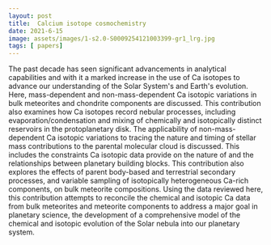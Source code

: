 ```yaml
---
layout: post
title:  Calcium isotope cosmochemistry
date: 2021-6-15
image: assets/images/1-s2.0-S0009254121003399-gr1_lrg.jpg
tags: [ papers]
---
```


The past decade has seen significant advancements in analytical capabilities and with it a marked increase in the use of Ca isotopes to advance our understanding of the Solar System's and Earth's evolution. Here, mass-dependent and non-mass-dependent Ca isotopic variations in bulk meteorites and chondrite components are discussed. This contribution also examines how Ca isotopes record nebular processes, including evaporation/condensation and mixing of chemically and isotopically distinct reservoirs in the protoplanetary disk. The applicability of non-mass-dependent Ca isotopic variations to tracing the nature and timing of stellar mass contributions to the parental molecular cloud is discussed. This includes the constraints Ca isotopic data provide on the nature of and the relationships between planetary building blocks. This contribution also explores the effects of parent body-based and terrestrial secondary processes, and variable sampling of isotopically heterogeneous Ca-rich components, on bulk meteorite compositions. Using the data reviewed here, this contribution attempts to reconcile the chemical and isotopic Ca data from bulk meteorites and meteorite components to address a major goal in planetary science, the development of a comprehensive model of the chemical and isotopic evolution of the Solar nebula into our planetary system.